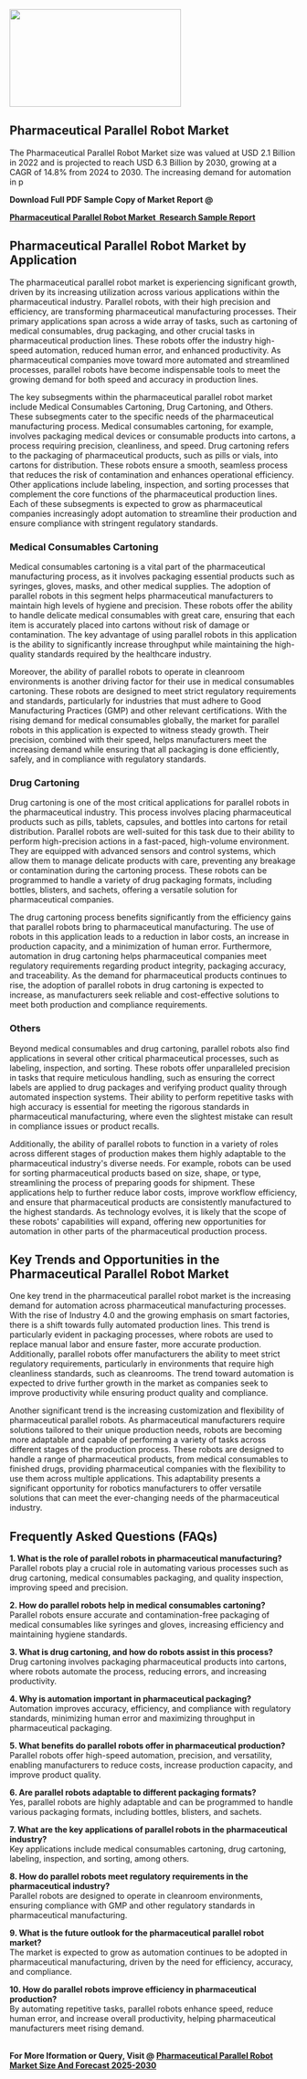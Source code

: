 <p><img class="alignnone size-medium wp-image-20088" src="https://ffe5etoiles.com/wp-content/uploads/2024/12/MST1-300x171.png" alt="" width="300" height="171" /></p><p><p> <h2>Pharmaceutical Parallel Robot Market </h2><p>The Pharmaceutical Parallel Robot Market size was valued at USD 2.1 Billion in 2022 and is projected to reach USD 6.3 Billion by 2030, growing at a CAGR of 14.8% from 2024 to 2030. The increasing demand for automation in p</p><p><strong>Download Full PDF Sample Copy of Market Report @</strong></p><p><strong><a href="https://www.verifiedmarketreports.com/download-sample/?rid=368224&utm_source=Sites-google&utm_medium=265" target="_blank">Pharmaceutical Parallel Robot Market &nbsp;Research Sample Report</a></strong></p><p> <h2>Pharmaceutical Parallel Robot Market by Application</h2><p>The pharmaceutical parallel robot market is experiencing significant growth, driven by its increasing utilization across various applications within the pharmaceutical industry. Parallel robots, with their high precision and efficiency, are transforming pharmaceutical manufacturing processes. Their primary applications span across a wide array of tasks, such as cartoning of medical consumables, drug packaging, and other crucial tasks in pharmaceutical production lines. These robots offer the industry high-speed automation, reduced human error, and enhanced productivity. As pharmaceutical companies move toward more automated and streamlined processes, parallel robots have become indispensable tools to meet the growing demand for both speed and accuracy in production lines.</p><p>The key subsegments within the pharmaceutical parallel robot market include Medical Consumables Cartoning, Drug Cartoning, and Others. These subsegments cater to the specific needs of the pharmaceutical manufacturing process. Medical consumables cartoning, for example, involves packaging medical devices or consumable products into cartons, a process requiring precision, cleanliness, and speed. Drug cartoning refers to the packaging of pharmaceutical products, such as pills or vials, into cartons for distribution. These robots ensure a smooth, seamless process that reduces the risk of contamination and enhances operational efficiency. Other applications include labeling, inspection, and sorting processes that complement the core functions of the pharmaceutical production lines. Each of these subsegments is expected to grow as pharmaceutical companies increasingly adopt automation to streamline their production and ensure compliance with stringent regulatory standards.</p><h3>Medical Consumables Cartoning</h3><p>Medical consumables cartoning is a vital part of the pharmaceutical manufacturing process, as it involves packaging essential products such as syringes, gloves, masks, and other medical supplies. The adoption of parallel robots in this segment helps pharmaceutical manufacturers to maintain high levels of hygiene and precision. These robots offer the ability to handle delicate medical consumables with great care, ensuring that each item is accurately placed into cartons without risk of damage or contamination. The key advantage of using parallel robots in this application is the ability to significantly increase throughput while maintaining the high-quality standards required by the healthcare industry.</p><p>Moreover, the ability of parallel robots to operate in cleanroom environments is another driving factor for their use in medical consumables cartoning. These robots are designed to meet strict regulatory requirements and standards, particularly for industries that must adhere to Good Manufacturing Practices (GMP) and other relevant certifications. With the rising demand for medical consumables globally, the market for parallel robots in this application is expected to witness steady growth. Their precision, combined with their speed, helps manufacturers meet the increasing demand while ensuring that all packaging is done efficiently, safely, and in compliance with regulatory standards.</p><h3>Drug Cartoning</h3><p>Drug cartoning is one of the most critical applications for parallel robots in the pharmaceutical industry. This process involves placing pharmaceutical products such as pills, tablets, capsules, and bottles into cartons for retail distribution. Parallel robots are well-suited for this task due to their ability to perform high-precision actions in a fast-paced, high-volume environment. They are equipped with advanced sensors and control systems, which allow them to manage delicate products with care, preventing any breakage or contamination during the cartoning process. These robots can be programmed to handle a variety of drug packaging formats, including bottles, blisters, and sachets, offering a versatile solution for pharmaceutical companies.</p><p>The drug cartoning process benefits significantly from the efficiency gains that parallel robots bring to pharmaceutical manufacturing. The use of robots in this application leads to a reduction in labor costs, an increase in production capacity, and a minimization of human error. Furthermore, automation in drug cartoning helps pharmaceutical companies meet regulatory requirements regarding product integrity, packaging accuracy, and traceability. As the demand for pharmaceutical products continues to rise, the adoption of parallel robots in drug cartoning is expected to increase, as manufacturers seek reliable and cost-effective solutions to meet both production and compliance requirements.</p><h3>Others</h3><p>Beyond medical consumables and drug cartoning, parallel robots also find applications in several other critical pharmaceutical processes, such as labeling, inspection, and sorting. These robots offer unparalleled precision in tasks that require meticulous handling, such as ensuring the correct labels are applied to drug packages and verifying product quality through automated inspection systems. Their ability to perform repetitive tasks with high accuracy is essential for meeting the rigorous standards in pharmaceutical manufacturing, where even the slightest mistake can result in compliance issues or product recalls.</p><p>Additionally, the ability of parallel robots to function in a variety of roles across different stages of production makes them highly adaptable to the pharmaceutical industry's diverse needs. For example, robots can be used for sorting pharmaceutical products based on size, shape, or type, streamlining the process of preparing goods for shipment. These applications help to further reduce labor costs, improve workflow efficiency, and ensure that pharmaceutical products are consistently manufactured to the highest standards. As technology evolves, it is likely that the scope of these robots' capabilities will expand, offering new opportunities for automation in other parts of the pharmaceutical production process.</p><h2>Key Trends and Opportunities in the Pharmaceutical Parallel Robot Market</h2><p>One key trend in the pharmaceutical parallel robot market is the increasing demand for automation across pharmaceutical manufacturing processes. With the rise of Industry 4.0 and the growing emphasis on smart factories, there is a shift towards fully automated production lines. This trend is particularly evident in packaging processes, where robots are used to replace manual labor and ensure faster, more accurate production. Additionally, parallel robots offer manufacturers the ability to meet strict regulatory requirements, particularly in environments that require high cleanliness standards, such as cleanrooms. The trend toward automation is expected to drive further growth in the market as companies seek to improve productivity while ensuring product quality and compliance.</p><p>Another significant trend is the increasing customization and flexibility of pharmaceutical parallel robots. As pharmaceutical manufacturers require solutions tailored to their unique production needs, robots are becoming more adaptable and capable of performing a variety of tasks across different stages of the production process. These robots are designed to handle a range of pharmaceutical products, from medical consumables to finished drugs, providing pharmaceutical companies with the flexibility to use them across multiple applications. This adaptability presents a significant opportunity for robotics manufacturers to offer versatile solutions that can meet the ever-changing needs of the pharmaceutical industry.</p><h2>Frequently Asked Questions (FAQs)</h2><p><strong>1. What is the role of parallel robots in pharmaceutical manufacturing?</strong><br>Parallel robots play a crucial role in automating various processes such as drug cartoning, medical consumables packaging, and quality inspection, improving speed and precision.</p><p><strong>2. How do parallel robots help in medical consumables cartoning?</strong><br>Parallel robots ensure accurate and contamination-free packaging of medical consumables like syringes and gloves, increasing efficiency and maintaining hygiene standards.</p><p><strong>3. What is drug cartoning, and how do robots assist in this process?</strong><br>Drug cartoning involves packaging pharmaceutical products into cartons, where robots automate the process, reducing errors, and increasing productivity.</p><p><strong>4. Why is automation important in pharmaceutical packaging?</strong><br>Automation improves accuracy, efficiency, and compliance with regulatory standards, minimizing human error and maximizing throughput in pharmaceutical packaging.</p><p><strong>5. What benefits do parallel robots offer in pharmaceutical production?</strong><br>Parallel robots offer high-speed automation, precision, and versatility, enabling manufacturers to reduce costs, increase production capacity, and improve product quality.</p><p><strong>6. Are parallel robots adaptable to different packaging formats?</strong><br>Yes, parallel robots are highly adaptable and can be programmed to handle various packaging formats, including bottles, blisters, and sachets.</p><p><strong>7. What are the key applications of parallel robots in the pharmaceutical industry?</strong><br>Key applications include medical consumables cartoning, drug cartoning, labeling, inspection, and sorting, among others.</p><p><strong>8. How do parallel robots meet regulatory requirements in the pharmaceutical industry?</strong><br>Parallel robots are designed to operate in cleanroom environments, ensuring compliance with GMP and other regulatory standards in pharmaceutical manufacturing.</p><p><strong>9. What is the future outlook for the pharmaceutical parallel robot market?</strong><br>The market is expected to grow as automation continues to be adopted in pharmaceutical manufacturing, driven by the need for efficiency, accuracy, and compliance.</p><p><strong>10. How do parallel robots improve efficiency in pharmaceutical production?</strong><br>By automating repetitive tasks, parallel robots enhance speed, reduce human error, and increase overall productivity, helping pharmaceutical manufacturers meet rising demand.</p><strong><br />For More Iformation or Query, Visit @ <a href="https://www.verifiedmarketreports.com/product/pharmaceutical-parallel-robot-market/" target="_blank">Pharmaceutical Parallel Robot Market Size And Forecast 2025-2030</a></strong></p>

